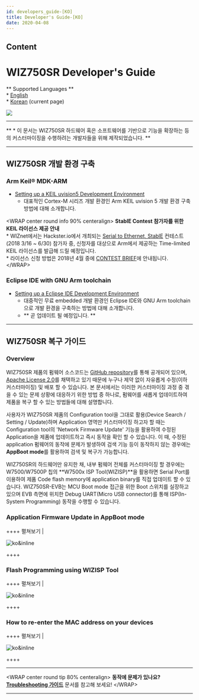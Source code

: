 ```yaml
---
id: developers_guide-[KO]
title: Developer's Guide-[KO]
date: 2020-04-08
---
```


## Content

# WIZ750SR Developer's Guide

\*\* Supported Languages \*\*  
\* [English](/products/wiz750sr/developers/en)  
\* [Korean](/products/wiz750sr/developers/ko) (current page)

![](/products/wiz750sr/docs_icon.png)

-----

\*\* \* 이 문서는 WIZ750SR 하드웨어 혹은 소프트웨어를 기반으로 기능을 확장하는 등의 커스터마이징을 수행하려는
개발자들을 위해 제작되었습니다. \*\*

-----

## WIZ750SR 개발 환경 구축

### Arm Keil® MDK-ARM

  - [Setting up a KEIL uvision5 Development
    Environment](/products/wiz750sr/developers/mdk-arm/en)
      - 대표적인 Cortex-M 시리즈 개발 환경인 Arm KEIL uvision 5 개발 환경 구축 방법에 대해
        소개합니다.

\<WRAP center round info 90% centeralign\> **StablE Contest 참가자를 위한 KEIL
라이선스 제공 안내**  
\* WIZnet에서는 Hackster.io에서 개최되는 [Serial to Ethernet,
StablE](https://www.hackster.io/contests/wiznet) 컨테스트(2018 3/16 \~ 6/30)
참가자 중, 신청자를 대상으로 Arm에서 제공하는 Time-limited KEIL 라이선스를 발급해 드릴 예정입니다.  
\* 라이선스 신청 방법은 2018년 4월 중에 [CONTEST
BRIEF](https://www.hackster.io/contests/wiznet)에 안내됩니다. \</WRAP\>

### Eclipse IDE with GNU Arm toolchain

  - [Setting up a Eclipse IDE Development
    Environment](/products/wiz750sr/developers/eclipse/en) 
      - 대중적인 무료 embedded 개발 환경인 Eclipse IDE와 GNU Arm toolchain으로 개발 환경을
        구축하는 방법에 대해 소개합니다.
      - \*\* 곧 업데이트 될 예정입니다. \*\*

-----

## WIZ750SR 복구 가이드

### Overview

WIZ750SR 제품의 펌웨어 소스코드는 [GitHub
repository](https://github.com/Wiznet/WIZ750SR)를 통해 공개되어 있으며, [Apache
License 2.0](https://github.com/Wiznet/WIZ750SR/blob/master/LICENSE)를
채택하고 있기 때문에 누구나 제약 없이 자유롭게 수정(이하 커스터마이징) 및 배포 할 수 있습니다. 본 문서에서는
이러한 커스터마이징 과정 중 겪을 수 있는 문제 상황에 대응하기 위한 방법 중 하나로, 펌웨어를 새롭게 업데이트하여
제품을 복구 할 수 있는 방법들에 대해 설명합니다.

사용자가 WIZ750SR 제품의 Configuration tool을 그대로 활용(Device Search / Setting /
Update)하며 Application 영역만 커스터마이징 하고자 할 때는 Configuration tool의 'Network
Firmware Update' 기능을 활용하여 수정된 Application을 제품에 업데이트하고 즉시 동작을 확인 할 수
있습니다. 이 때, 수정된 application 펌웨어의 동작에 문제가 발생하여 검색 기능 등이 동작하지 않는
경우에는 **AppBoot mode**를 활용하여 검색 및 복구가 가능합니다.

WIZ750SR의 하드웨어만 유지한 채, 내부 펌웨어 전체를 커스터마이징 할 경우에는 W7500/W7500P 칩의 **W7500x
ISP Tool(WIZISP)**을 활용하면 Serial Port를 이용하여 제품 Code flash memory에
application binary를 직접 업데이트 할 수 있습니다. WIZ750SR-EVB는 MCU Boot mode 접근을 위한
Boot 스위치를 실장하고 있으며 EVB 측면에 위치한 Debug UART(Micro USB connector)를 통해
ISP(In-System Programming) 동작을 수행할 수 있습니다.

### Application Firmware Update in AppBoot mode

\++++ 펼쳐보기 |

![ko\&inline](/page\>products/wiz750sr/developers/fwupdate-appboot/ko&inline)

\++++

### Flash Programming using WIZISP Tool

\++++ 펼쳐보기 |

![ko\&inline](/page\>products/wiz750sr/developers/fwupdate-wizisp/ko&inline)

\++++

### How to re-enter the MAC address on your devices

++++ 펼쳐보기 |

![ko\&inline](/page\>products/wiz750sr/developers/restore-mac/ko&inline)

++++

-----

\<WRAP center round tip 80% centeralign\> **동작에 문제가 있나요?**  
**[Troubleshooting 가이드](/products/wiz750sr/troubleshooting/ko)** 문서를 참고해
보세요\! \</WRAP\>

-----
